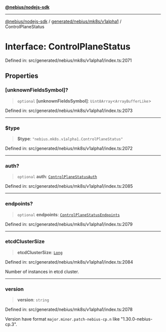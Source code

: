 [**@nebius/nodejs-sdk**](../../../../../README.md)

---

[@nebius/nodejs-sdk](../../../../../README.md) / [generated/nebius/mk8s/v1alpha1](../README.md) / ControlPlaneStatus

# Interface: ControlPlaneStatus

Defined in: src/generated/nebius/mk8s/v1alpha1/index.ts:2071

## Properties

### \[unknownFieldsSymbol\]?

> `optional` **\[unknownFieldsSymbol\]**: `Uint8Array`\<`ArrayBufferLike`\>

Defined in: src/generated/nebius/mk8s/v1alpha1/index.ts:2073

---

### $type

> **$type**: `"nebius.mk8s.v1alpha1.ControlPlaneStatus"`

Defined in: src/generated/nebius/mk8s/v1alpha1/index.ts:2072

---

### auth?

> `optional` **auth**: [`ControlPlaneStatusAuth`](ControlPlaneStatusAuth.md)

Defined in: src/generated/nebius/mk8s/v1alpha1/index.ts:2085

---

### endpoints?

> `optional` **endpoints**: [`ControlPlaneStatusEndpoints`](ControlPlaneStatusEndpoints.md)

Defined in: src/generated/nebius/mk8s/v1alpha1/index.ts:2079

---

### etcdClusterSize

> **etcdClusterSize**: [`Long`](../../../../../runtime/protos/core/classes/Long.md)

Defined in: src/generated/nebius/mk8s/v1alpha1/index.ts:2084

Number of instances in etcd cluster.

---

### version

> **version**: `string`

Defined in: src/generated/nebius/mk8s/v1alpha1/index.ts:2078

Version have format `major.minor.patch-nebius-cp.n` like "1.30.0-nebius-cp.3".
